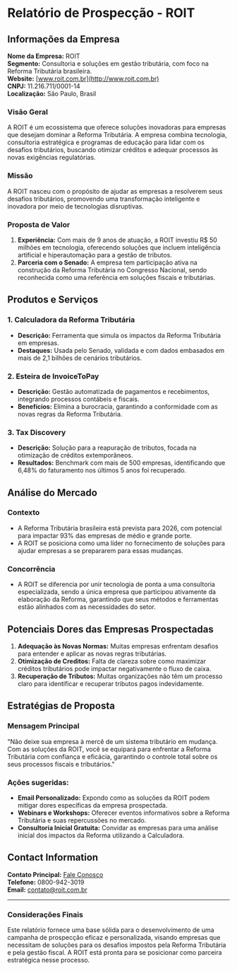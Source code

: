 # Relatório de Prospecção - ROIT

## Informações da Empresa

**Nome da Empresa:** ROIT  
**Segmento:** Consultoria e soluções em gestão tributária, com foco na Reforma Tributária brasileira.  
**Website:** [www.roit.com.br](http://www.roit.com.br)  
**CNPJ:** 11.216.711/0001-14  
**Localização:** São Paulo, Brasil  

### Visão Geral
A ROIT é um ecossistema que oferece soluções inovadoras para empresas que desejam dominar a Reforma Tributária. A empresa combina tecnologia, consultoria estratégica e programas de educação para lidar com os desafios tributários, buscando otimizar créditos e adequar processos às novas exigências regulatórias.

### Missão
A ROIT nasceu com o propósito de ajudar as empresas a resolverem seus desafios tributários, promovendo uma transformação inteligente e inovadora por meio de tecnologias disruptivas.

### Proposta de Valor
1. **Experiência:** Com mais de 9 anos de atuação, a ROIT investiu R$ 50 milhões em tecnologia, oferecendo soluções que incluem inteligência artificial e hiperautomação para a gestão de tributos.
2. **Parceria com o Senado:** A empresa tem participação ativa na construção da Reforma Tributária no Congresso Nacional, sendo reconhecida como uma referência em soluções fiscais e tributárias.

## Produtos e Serviços

### 1. Calculadora da Reforma Tributária
- **Descrição:** Ferramenta que simula os impactos da Reforma Tributária em empresas.
- **Destaques:** Usada pelo Senado, validada e com dados embasados em mais de 2,1 bilhões de cenários tributários. 

### 2. Esteira de InvoiceToPay
- **Descrição:** Gestão automatizada de pagamentos e recebimentos, integrando processos contábeis e fiscais.
- **Benefícios:** Elimina a burocracia, garantindo a conformidade com as novas regras da Reforma Tributária.

### 3. Tax Discovery
- **Descrição:** Solução para a reapuração de tributos, focada na otimização de créditos extemporâneos.
- **Resultados:** Benchmark com mais de 500 empresas, identificando que 6,48% do faturamento nos últimos 5 anos foi recuperado.

## Análise do Mercado

### Contexto
- A Reforma Tributária brasileira está prevista para 2026, com potencial para impactar 93% das empresas de médio e grande porte.
- A ROIT se posiciona como uma líder no fornecimento de soluções para ajudar empresas a se prepararem para essas mudanças.

### Concorrência
- A ROIT se diferencia por unir tecnologia de ponta a uma consultoria especializada, sendo a única empresa que participou ativamente da elaboração da Reforma, garantindo que seus métodos e ferramentas estão alinhados com as necessidades do setor.

## Potenciais Dores das Empresas Prospectadas

1. **Adequação às Novas Normas:** Muitas empresas enfrentam desafios para entender e aplicar as novas regras tributárias.
2. **Otimização de Creditos:** Falta de clareza sobre como maximizar créditos tributários pode impactar negativamente o fluxo de caixa.
3. **Recuperação de Tributos:** Muitas organizações não têm um processo claro para identificar e recuperar tributos pagos indevidamente.
  
## Estratégias de Proposta

### Mensagem Principal
"Não deixe sua empresa à mercê de um sistema tributário em mudança. Com as soluções da ROIT, você se equipará para enfrentar a Reforma Tributária com confiança e eficácia, garantindo o controle total sobre os seus processos fiscais e tributários."

### Ações sugeridas:
- **Email Personalizado:** Expondo como as soluções da ROIT podem mitigar dores específicas da empresa prospectada.
- **Webinars e Workshops:** Oferecer eventos informativos sobre a Reforma Tributária e suas repercussões no mercado.
- **Consultoria Inicial Gratuita:** Convidar as empresas para uma análise inicial dos impactos da Reforma utilizando a Calculadora.

## Contact Information
**Contato Principal:** [Fale Conosco](http://www.roit.com.br/faleconosco)  
**Telefone:** 0800-942-3019  
**Email:** contato@roit.com.br  

---

### Considerações Finais
Este relatório fornece uma base sólida para o desenvolvimento de uma campanha de prospecção eficaz e personalizada, visando empresas que necessitam de soluções para os desafios impostos pela Reforma Tributária e pela gestão fiscal. A ROIT está pronta para se posicionar como parceira estratégica nesse processo.